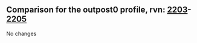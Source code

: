 ## Comparison for the outpost0 profile, rvn: [2203](https://github.com/PRO100KatYT/FortniteProfileRevisions/tree/main/profiles/outpost0/2203%20outpost0.json)-[2205](https://github.com/PRO100KatYT/FortniteProfileRevisions/tree/main/profiles/outpost0/2205%20outpost0.json)

No changes
